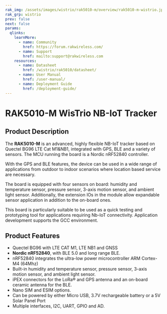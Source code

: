 ```yaml
--- 
rak_img: /assets/images/wistrio/rak5010-m/overview/rak5010-m-wistrio.jpg
rak_grp: wistrio
prev: false
next: false
params:
  qlinks:
    learnMore:
      - name: Community
        href: https://forum.rakwireless.com/
      - name: Support
        href: mailto:support@rakwireless.com
    resources:
      - name: Datasheet
        href: /wistrio/rak5010/datasheet/
      - name: User Manual
        href: /user-manual/
      - name: Deployment Guide
        href: /deployment-guide/
---
```



# RAK5010-M WisTrio NB-IoT Tracker

<rk-img
  src="/assets/images/wistrio/rak5010-m/overview/rak5010-m-wistrio.jpg"
  width="50%"
  caption="RAK5010 WisTrio NB-IoT Tracker Product View"
/>


## Product Description

The **RAK5010-M** is an advanced, highly flexible NB-IoT tracker based on Quectel BG96 LTE Cat M1&NB1, integrated with GPS, BLE and a variety of sensors. The MCU running the board is a Nordic nRF52840 controller.

With the GPS and BLE features, the device can be used in a wide range of applications from outdoor to indoor scenarios where location based service are necessary.

The board is equipped with four sensors on board: humidity and temperature sensor, pressure sensor, 3-axis motion sensor, and ambient light sensor. Additionally, the extension IOs in the module allow expandable sensor application in addition to the on-board ones.

This board is particularly suitable to be used as a quick testing and prototyping tool for applications requiring Nb-IoT connectivity. Application development supports the GCC environment.


<rk-btn
  src="/wistrio/rak5010-m/quickstart/"
  label="Get Started with RAK5010-M WisTrio NB-IoT Tracker"
/>

<rk-quick-links :params="$frontmatter.params.qlinks" />

## Product Features

- Quectel BG96 with LTE CAT M1, LTE NB1 and GNSS
- **Nordic nRF52840**, with BLE 5.0 and long range BLE.
- nRF52840 integrates the ultra-low power microcontroller ARM Cortex-M4 (64Mhz)
- Built-in humidity and temperature sensor, pressure sensor, 3-axis motion sensor, and ambient light sensor.
- iPEX connectors for the LoRa® and GPS antenna and an on-board ceramic antenna for the BLE.
- Nano SIM and ESIM options.
- Can be powered by either Micro USB, 3.7V rechargeable battery or a 5V Solar Panel Port
- Multiple interfaces, I2C, UART, GPIO and AD.

<rk-btn
  src="https://store.rakwireless.com/products/rak5010-nb-iot-tracker?variant=35173395660958"
  label="Buy a RAK5010-M WisTrio NB-IoT Tracker "
  _blank
/>